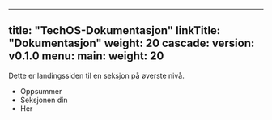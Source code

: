 
---
title: "TechOS-Dokumentasjon"
linkTitle: "Dokumentasjon"
weight: 20
cascade:
  version: v0.1.0
menu:
  main:
    weight: 20
---

Dette er landingssiden til en seksjon på øverste nivå.

* Oppsummer
* Seksjonen din
* Her


